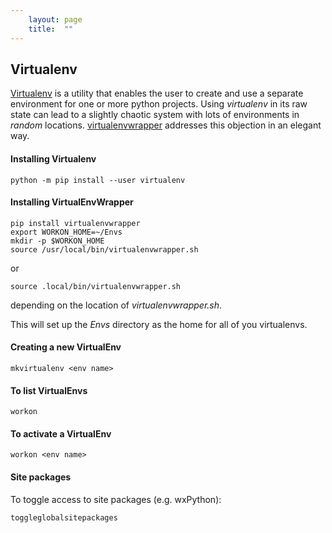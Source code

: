 ```yaml
---
    layout: page
    title:  ""
---
```


## Virtualenv

[Virtualenv](https://virtualenv.pypa.io/en/latest/)  is a utility that enables the user to create and use a separate environment for one or more python projects. Using *virtualenv* in its raw state can lead to a slightly chaotic system with lots of environments in *random* locations. [virtualenvwrapper](https://pypi.org/project/virtualenvwrapper/) addresses this objection in an elegant way.

#### Installing Virtualenv

```console
python -m pip install --user virtualenv
```

#### Installing VirtualEnvWrapper

```console
pip install virtualenvwrapper
export WORKON_HOME=~/Envs
mkdir -p $WORKON_HOME
source /usr/local/bin/virtualenvwrapper.sh
```
or
```console
source .local/bin/virtualenvwrapper.sh
```
depending on the location of *virtualenvwrapper.sh*.

This will set up the *Envs* directory as the home for all of you virtualenvs.

#### Creating a new VirtualEnv

```console
mkvirtualenv <env name>
```

#### To list VirtualEnvs
```console
workon
```

#### To activate a VirtualEnv
```console
workon <env name>
```

#### Site packages
To toggle access to site packages (e.g. wxPython):
```console
toggleglobalsitepackages
```
